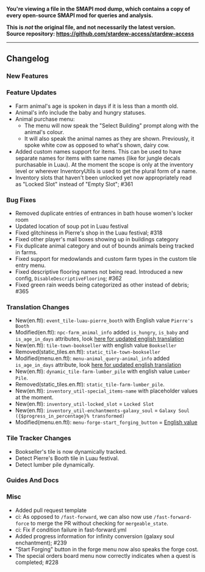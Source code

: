 **You're viewing a file in the SMAPI mod dump, which contains a copy of every open-source SMAPI mod
for queries and analysis.**

**This is _not_ the original file, and not necessarily the latest version.**  
**Source repository: https://github.com/stardew-access/stardew-access**

----

## Changelog

### New Features


### Feature Updates

- Farm animal's age is spoken in days if it is less than a month old.
- Animal's info include the baby and hungry statuses.
- Animal purchase menu:
    - The menu will now speak the "Select Building" prompt along with the animal's colour.
    - It will also speak the animal names as they are shown. Previously, it spoke white cow as opposed to what's shown, dairy cow.
- Added custom names support for items. This can be used to have separate names for items with same names (like for jungle decals purchasable in Luau). At the moment the scope is only at the inventory level or wherever InventoryUtils is used to get the plural form of a name.
- Inventory slots that haven't been unlocked yet now appropriately read as "Locked Slot" instead of "Empty Slot"; #361

### Bug Fixes

- Removed duplicate entries of entrances in bath house women's locker room
- Updated location of soup pot in Luau festival
- Fixed glitchiness in Pierre's shop in the Luau festival; #318
- Fixed other player's mail boxes showing up in buildings category
- Fix duplicate animal category and out of bounds animals being tracked in farms.
- Fixed support for medowlands and custom farm types in the custom tile entry menu.
- Fixed descriptive flooring names not being read. Introduced a new config, `DisableDescriptiveFlooring`; #362
- Fixed green rain weeds being categorized as other instead of debris; #365

### Translation Changes

- New(en.ftl): `event_tile-luau-pierre_booth` with English value `Pierre's Booth`
- Modified(en.ftl): `npc-farm_animal_info` added `is_hungry`, `is_baby` and `is_age_in_days` attributes, look [here for updated english translation](https://github.com/khanshoaib3/stardew-access/blob/a33d90157baa532e09f45d72bed91ff53a601649/stardew-access/i18n/en.ftl#L333-L348)
- New(en.ftl): `tile-town-bookseller` with english value `Bookseller`
- Removed(static_tiles.en.ftl): `static_tile-town-bookseller`
- Modified(menu.en.ftl): `menu-animal_query-animal_info` added `is_age_in_days` attribute, look [here for updated english translation](https://github.com/khanshoaib3/stardew-access/blob/a33d90157baa532e09f45d72bed91ff53a601649/stardew-access/i18n/menu.en.ftl#L345-L367)
- New(en.ftl): `dynamic_tile-farm-lumber_pile` with english value `Lumber Pile`.
- Removed(static_tiles.en.ftl): `static_tile-farm-lumber_pile`.
- New(en.ftl): `inventory_util-special_items-name` with placeholder values at the moment.
- New(en.ftl): `inventory_util-locked_slot` = `Locked Slot`
- New(en.ftl): `inventory_util-enchantments-galaxy_soul` = `Galaxy Soul ({$progress_in_percentage}% transformed)`
- Modified(menu.en.ftl): `menu-forge-start_forging_button` = [English value](https://github.com/khanshoaib3/stardew-access/blob/499637832b0801a75c4435517e0420c08a06bbeb/stardew-access/i18n/menu.en.ftl#L260-L263)

### Tile Tracker Changes

- Bookseller's tile is now dynamically tracked.
- Detect Pierre's Booth tile in Luau festival.
- Detect lumber pile dynamically.

### Guides And Docs


### Misc

- Added pull request template
- ci: As opposed to `/fast-forward`, we can also now use `/fast-forward-force` to merge the PR without checking for `mergeable_state`.
- ci: Fix if condition failure in fast-forward.yml
- Added progress information for infinity conversion (galaxy soul enchantment); #239
- "Start Forging" button in the forge menu now also speaks the forge cost.
- The special orders board menu now correctly indicates when a quest is completed; #228


